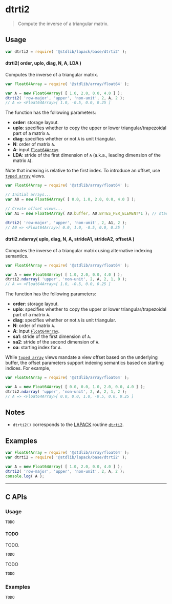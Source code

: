 <!--

@license Apache-2.0

Copyright (c) 2024 The Stdlib Authors.

Licensed under the Apache License, Version 2.0 (the "License");
you may not use this file except in compliance with the License.
You may obtain a copy of the License at

   http://www.apache.org/licenses/LICENSE-2.0

Unless required by applicable law or agreed to in writing, software
distributed under the License is distributed on an "AS IS" BASIS,
WITHOUT WARRANTIES OR CONDITIONS OF ANY KIND, either express or implied.
See the License for the specific language governing permissions and
limitations under the License.

-->

# dtrti2

> Compute the inverse of a triangular matrix.

<section class = "usage">

## Usage

```javascript
var dtrti2 = require( '@stdlib/lapack/base/dtrti2' );
```

#### dtrti2( order, uplo, diag, N, A, LDA )

Computes the inverse of a triangular matrix.

```javascript
var Float64Array = require( '@stdlib/array/float64' );

var A = new Float64Array( [ 1.0, 2.0, 0.0, 4.0 ] );
dtrti2( 'row-major', 'upper', 'non-unit', 2, A, 2 );
// A => <Float64Array>[ 1.0, -0.5, 0.0, 0.25 ]
```

The function has the following parameters:

-   **order**: storage layout.
-   **uplo**: specifies whether to copy the upper or lower triangular/trapezoidal part of a matrix `A`.
-   **diag**: specifies whether or not `A` is unit triangular.
-   **N**: order of matrix `A`.
-   **A**: input [`Float64Array`][mdn-float64array].
-   **LDA**: stride of the first dimension of `A` (a.k.a., leading dimension of the matrix `A`).

Note that indexing is relative to the first index. To introduce an offset, use [`typed array`][mdn-typed-array] views.

<!-- eslint-disable stdlib/capitalized-comments -->

```javascript
var Float64Array = require( '@stdlib/array/float64' );

// Initial arrays...
var A0 = new Float64Array( [ 0.0, 1.0, 2.0, 0.0, 4.0 ] );

// Create offset views...
var A1 = new Float64Array( A0.buffer, A0.BYTES_PER_ELEMENT*1 ); // start at 2nd element

dtrti2( 'row-major', 'upper', 'non-unit', 2, A1, 2 );
// A0 => <Float64Array>[ 0.0, 1.0, -0.5, 0.0, 0.25 ]
```

#### dtrti2.ndarray( uplo, diag, N, A, strideA1, strideA2, offsetA )

Computes the inverse of a triangular matrix using alternative indexing semantics.

```javascript
var Float64Array = require( '@stdlib/array/float64' );

var A = new Float64Array( [ 1.0, 2.0, 0.0, 4.0 ] );
dtrti2.ndarray( 'upper', 'non-unit', 2, A, 2, 1, 0 );
// A => <Float64Array>[ 1.0, -0.5, 0.0, 0.25 ]
```

The function has the following parameters:

-   **order**: storage layout.
-   **uplo**: specifies whether to copy the upper or lower triangular/trapezoidal part of a matrix `A`.
-   **diag**: specifies whether or not `A` is unit triangular.
-   **N**: order of matrix `A`.
-   **A**: input [`Float64Array`][mdn-float64array].
-   **sa1**: stride of the first dimension of `A`.
-   **sa2**: stride of the second dimension of `A`.
-   **oa**: starting index for `A`.

While [`typed array`][mdn-typed-array] views mandate a view offset based on the underlying buffer, the offset parameters support indexing semantics based on starting indices. For example,

```javascript
var Float64Array = require( '@stdlib/array/float64' );

var A = new Float64Array( [ 0.0, 0.0, 1.0, 2.0, 0.0, 4.0 ] );
dtrti2.ndarray( 'upper', 'non-unit', 2, A, 2, 1, 2 );
// A => <Float64Array>[ 0.0, 0.0, 1.0, -0.5, 0.0, 0.25 ]
```

</section>

<!-- /.usage -->

<section class="notes">

## Notes

-   `dtrti2()` corresponds to the [LAPACK][lapack] routine [`dtrti2`][lapack-dtrti2].

</section>

<!-- /.notes -->

<section class="examples">

## Examples

<!-- eslint no-undef: "error" -->

```javascript
var Float64Array = require( '@stdlib/array/float64' );
var dtrti2 = require( '@stdlib/lapack/base/dtrti2' );

var A = new Float64Array( [ 1.0, 2.0, 0.0, 4.0 ] );
dtrti2( 'row-major', 'upper', 'non-unit', 2, A, 2 );
console.log( A );
```

</section>

<!-- /.examples -->

<!-- C interface documentation. -->

* * *

<section class="c">

## C APIs

<!-- Section to include introductory text. Make sure to keep an empty line after the intro `section` element and another before the `/section` close. -->

<section class="intro">

</section>

<!-- /.intro -->

<!-- C usage documentation. -->

<section class="usage">

### Usage

```c
TODO
```

#### TODO

TODO.

```c
TODO
```

TODO

```c
TODO
```

</section>

<!-- /.usage -->

<!-- C API usage notes. Make sure to keep an empty line after the `section` element and another before the `/section` close. -->

<section class="notes">

</section>

<!-- /.notes -->

<!-- C API usage examples. -->

<section class="examples">

### Examples

```c
TODO
```

</section>

<!-- /.examples -->

</section>

<!-- /.c -->

<!-- Section for related `stdlib` packages. Do not manually edit this section, as it is automatically populated. -->

<section class="related">

</section>

<!-- /.related -->

<!-- Section for all links. Make sure to keep an empty line after the `section` element and another before the `/section` close. -->

<section class="links">

[lapack]: https://www.netlib.org/lapack/explore-html/

[lapack-dtrti2]: https://www.netlib.org/lapack/explore-html/d3/da3/group__trti2_ga36dcbaa90700a0dc16f835f16b281ac0.html#ga36dcbaa90700a0dc16f835f16b281ac0

[mdn-float64array]: https://developer.mozilla.org/en-US/docs/Web/JavaScript/Reference/Global_Objects/Float64Array

[mdn-typed-array]: https://developer.mozilla.org/en-US/docs/Web/JavaScript/Reference/Global_Objects/TypedArray

</section>

<!-- /.links -->
